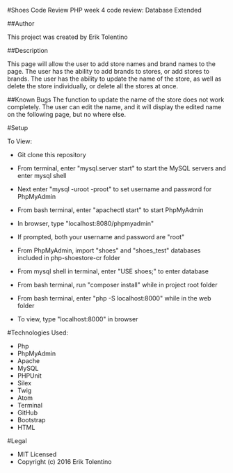 #Shoes Code Review
PHP week 4 code review: Database Extended

##Author

This project was created by Erik Tolentino

##Description

This page will allow the user to add store names and brand names to the page. The user has the ability to add brands to stores, or add stores to brands. The user has the ability to update the name of the store, as well as delete the store individually, or delete all the stores at once.

##Known Bugs
The function to update the name of the store does not work completely. The user can edit the name, and it will display the edited name on the following page, but no where else.

#Setup

To View:
* Git clone this repository

* From terminal, enter "mysql.server start" to start the MySQL servers and enter mysql shell
* Next enter "mysql -uroot -proot" to set username and password for PhpMyAdmin

* From bash terminal, enter "apachectl start" to start PhpMyAdmin
* In browser, type "localhost:8080/phpmyadmin"
* If prompted, both your username and password are "root"

* From PhpMyAdmin, import "shoes" and "shoes_test" databases included in php-shoestore-cr folder

* From mysql shell in terminal, enter "USE shoes;" to enter database

* From bash terminal, run "composer install" while in project root folder

* From bash terminal, enter "php -S localhost:8000" while in the web folder

* To view, type "localhost:8000" in browser

#Technologies Used:

* Php
* PhpMyAdmin
* Apache
* MySQL
* PHPUnit
* Silex
* Twig
* Atom
* Terminal
* GitHub
* Bootstrap
* HTML

#Legal

* MIT Licensed
* Copyright (c) 2016 Erik Tolentino
